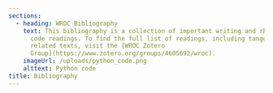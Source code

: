 ```yaml
---
sections:
  - heading: WROC Bibliography
    text: This bibliography is a collection of important writing and rhetoric of
      code readings. To find the full list of readings, including tangentially
      related texts, visit the [WROC Zotero
      Group](https://www.zotero.org/groups/4605692/wroc).
    imageUrl: /uploads/python_code.png
    alttext: Python code
title: Bibliography
---
```

